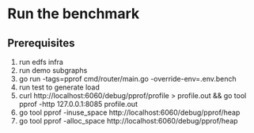 # Run the benchmark

## Prerequisites

1. run edfs infra
2. run demo subgraphs
3. go run -tags=pprof cmd/router/main.go -override-env=.env.bench
4. run test to generate load
5. curl http://localhost:6060/debug/pprof/profile > profile.out && go tool pprof -http 127.0.0.1:8085 profile.out
6. go tool pprof -inuse_space http://localhost:6060/debug/pprof/heap
7. go tool pprof -alloc_space http://localhost:6060/debug/pprof/heap